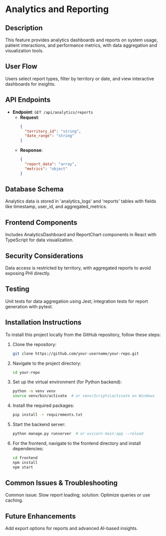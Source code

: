 # Analytics and Reporting

## Description
This feature provides analytics dashboards and reports on system usage, patient interactions, and performance metrics, with data aggregation and visualization tools.

## User Flow
Users select report types, filter by territory or date, and view interactive dashboards for insights.

## API Endpoints
- **Endpoint**: `GET /api/analytics/reports`
  - **Request**: 
    ```json
    {
      "territory_id": "string",
      "date_range": "string"
    }
    ```
  - **Response**: 
    ```json
    {
      "report_data": "array",
      "metrics": "object"
    }
    ```

## Database Schema
Analytics data is stored in 'analytics_logs' and 'reports' tables with fields like timestamp, user_id, and aggregated_metrics.

## Frontend Components
Includes AnalyticsDashboard and ReportChart components in React with TypeScript for data visualization.

## Security Considerations
Data access is restricted by territory, with aggregated reports to avoid exposing PHI directly.

## Testing
Unit tests for data aggregation using Jest; integration tests for report generation with pytest.

## Installation Instructions
To install this project locally from the GitHub repository, follow these steps:

1. Clone the repository:
   ```bash
   git clone https://github.com/your-username/your-repo.git
   ```

2. Navigate to the project directory:
   ```bash
   cd your-repo
   ```

3. Set up the virtual environment (for Python backend):
   ```bash
   python -m venv venv
   source venv/bin/activate  # or venv\Scripts\activate on Windows
   ```

4. Install the required packages:
   ```bash
   pip install -r requirements.txt
   ```

5. Start the backend server:
   ```bash
   python manage.py runserver  # or uvicorn main:app --reload
   ```

6. For the frontend, navigate to the frontend directory and install dependencies:
   ```bash
   cd frontend
   npm install
   npm start
   ```

## Common Issues & Troubleshooting
Common issue: Slow report loading; solution: Optimize queries or use caching.

## Future Enhancements
Add export options for reports and advanced AI-based insights. 